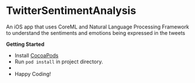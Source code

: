 # TwitterSentimentAnalysis
An iOS app that uses CoreML and Natural Language Processing Framework to understand the sentiments and emotions being expressed in the tweets

**Getting Started**
- Install [CocoaPods](https://guides.cocoapods.org/using/getting-started.html#installation)
- Run `pod install` in project directory.
- 
- Happy Coding!
